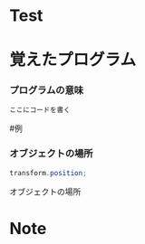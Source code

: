 # Test

# 覚えたプログラム

### プログラムの意味
```C#
ここにコードを書く
```

#例

### オブジェクトの場所
```C#
transform.position;
```
オブジェクトの場所

# Note
